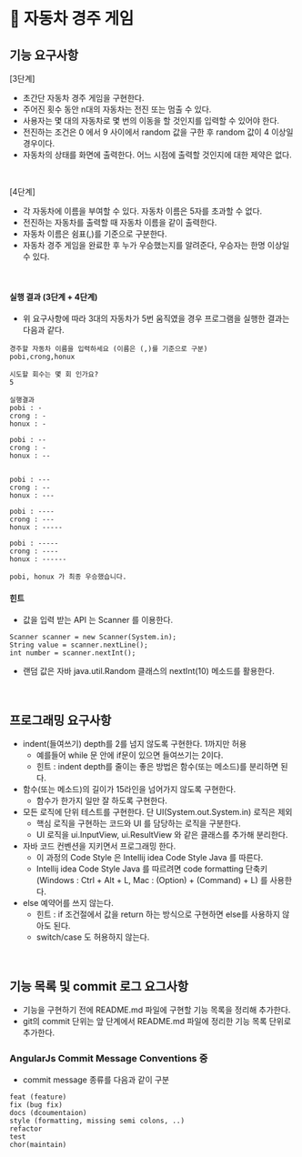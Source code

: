 # 🚀 자동차 경주 게임
## 기능 요구사항
[3단계]

- 초간단 자동차 경주 게임을 구현한다.
- 주어진 횟수 동안 n대의 자동차는 전진 또는 멈출 수 있다.
- 사용자는 몇 대의 자동차로 몇 번의 이동을 할 것인지를 입력할 수 있어야 한다.
- 전진하는 조건은 0 에서 9 사이에서 random 값을 구한 후 random 값이 4 이상일 경우이다.
- 자동차의 상태를 화면에 출력한다. 어느 시점에 출력할 것인지에 대한 제약은 없다.

<br>

[4단계]
- 각 자동차에 이름을 부여할 수 있다. 자동차 이름은 5자를 초과할 수 없다.
- 전진하는 자동차를 출력할 때 자동차 이름을 같이 출력한다.
- 자동차 이름은 쉼표(,)를 기준으로 구분한다.
- 자동차 경주 게임을 완료한 후 누가 우승했는지를 알려준다, 우승자는 한명 이상일 수 있다.

<br>

#### 실행 결과 (3단계 + 4단계)
- 위 요구사항에 따라 3대의 자동차가 5번 움직였을 경우 프로그램을 실행한 결과는 다음과 같다.
```
경주할 자동차 이름을 입력하세요 (이름은 (,)를 기준으로 구분)
pobi,crong,honux

시도할 회수는 몇 회 인가요?
5

실행결과
pobi : -
crong : -
honux : -

pobi : --
crong : -
honux : --


pobi : ---
crong : --
honux : ---

pobi : ----
crong : ---
honux : -----

pobi : -----
crong : ----
honux : ------

pobi, honux 가 최종 우승했습니다.

```

#### 힌트
- 값을 입력 받는 API 는 Scanner 를 이용한다.

```
Scanner scanner = new Scanner(System.in);
String value = scanner.nextLine();
int number = scanner.nextInt();
```
- 랜덤 값은 자바 java.util.Random 클래스의 nextInt(10) 메소드를 활용한다.


<br>

## 프로그래밍 요구사항
- indent(들여쓰기) depth를 2를 넘지 않도록 구현한다. 1까지만 허용
  - 예를들어 while 문 안에 if문이 있으면 들여쓰기는 2이다.
  - 힌트 : indent depth를 줄이는 좋은 방법은 함수(또는 메소드)를 분리하면 된다.
- 함수(또는 메소드)의 길이가 15라인을 넘어가지 않도록 구현한다.
  - 함수가 한가지 일만 잘 하도록 구현한다.
- 모든 로직에 단위 테스트를 구현한다. 단 UI(System.out.System.in) 로직은 제외
  - 핵심 로직을 구현하는 코드와 UI 를 담당하는 로직을 구분한다.
  - UI 로직을 ui.InputView, ui.ResultView 와 같은 클래스를 추가해 분리한다.
- 자바 코드 컨벤션을 지키면서 프로그래밍 한다.
  - 이 과정의 Code Style 은 Intellij idea Code Style Java 를 따른다.
  - Intellij idea Code Style Java 를 따르려면 code formatting 단축키 (Windows : Ctrl + Alt + L, Mac : (Option) + (Command) + L) 를 사용한다.
- else 예약어를 쓰지 않는다.
  - 힌트 : if 조건절에서 값을 return 하는 방식으로 구현하면 else를 사용하지 않아도 된다.
  - switch/case 도 허용하지 않는다.

<br>

## 기능 목록 및 commit 로그 요그사항
- 기능을 구현하기 전에 README.md 파일에 구현할 기능 목록을 정리해 추가한다.
- git의 commit 단위는 앞 단계에서 README.md 파일에 정리한 기능 목록 단위로 추가한다.

### AngularJs Commit Message Conventions 중
- commit message 종류를 다음과 같이 구분
```
feat (feature)
fix (bug fix)
docs (dcoumentaion)
style (formatting, missing semi colons, ..)
refactor
test
chor(maintain)
```